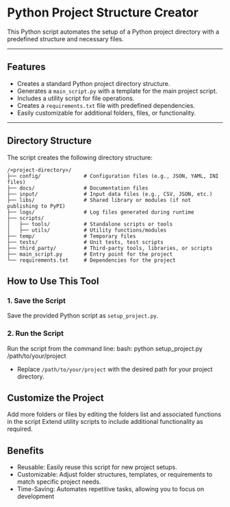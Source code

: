 # Python Project Structure Creator

This Python script automates the setup of a Python project directory with a predefined structure and necessary files.

---
## Features

- Creates a standard Python project directory structure.
- Generates a `main_script.py` with a template for the main project script.
- Includes a utility script for file operations.
- Creates a `requirements.txt` file with predefined dependencies.
- Easily customizable for additional folders, files, or functionality.

---

## Directory Structure

The script creates the following directory structure:
```
/<project-directory>/
├── config/              # Configuration files (e.g., JSON, YAML, INI files)
├── docs/                # Documentation files
├── input/               # Input data files (e.g., CSV, JSON, etc.)
├── libs/                # Shared library or modules (if not publishing to PyPI)
├── logs/                # Log files generated during runtime
├── scripts/
│   ├── tools/           # Standalone scripts or tools
│   ├── utils/           # Utility functions/modules
├── temp/                # Temporary files
├── tests/               # Unit tests, test scripts
├── third_party/         # Third-party tools, libraries, or scripts
├── main_script.py       # Entry point for the project
└── requirements.txt     # Dependencies for the project
```

## How to Use This Tool

### 1. Save the Script
Save the provided Python script as `setup_project.py`.

### 2. Run the Script
Run the script from the command line:
bash: python setup_project.py /path/to/your/project
- Replace `/path/to/your/project` with the desired path for your project directory.

## Customize the Project
Add more folders or files by editing the folders list and associated functions in the script
Extend utility scripts to include additional functionality as required.

## Benefits
- Reusable: Easily reuse this script for new project setups.
- Customizable: Adjust folder structures, templates, or requirements to match specific project needs.
- Time-Saving: Automates repetitive tasks, allowing you to focus on development
